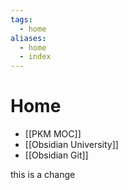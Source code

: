 ```yaml
---
tags:
  - home
aliases:
  - home
  - index
---
```


# Home

- [[PKM MOC]]
- [[Obsidian University]]
- [[Obsidian Git]]

this is a change